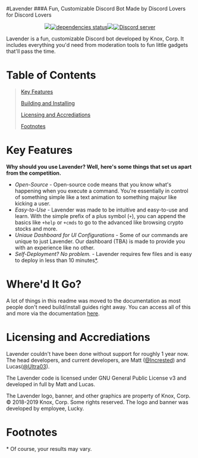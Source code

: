 #Lavender
###A Fun, Customizable Discord Bot Made by Discord Lovers for Discord Lovers
<div align="center">
	<p>	
    <a class="badge-align" href="https://www.codacy.com/app/KnoxCorp/Lavender?utm_source=github.com&amp;utm_medium=referral&amp;utm_content=KnoxDevTeam/Lavender&amp;utm_campaign=Badge_Grade"><img src="https://api.codacy.com/project/badge/Grade/8d6c96634d3e4bc4b5bb0933ce383d46"/></a><a class="badge" href="http://david-dm.org/knoxdevteam/lavender" data-reactid="26"><img src="http://david-dm.org/knoxdevteam/lavender/status.svg" alt="dependencies status" data-reactid="27"></a><a href="https://travis-ci.org/KnoxDevTeam/Lavender"><img src="https://travis-ci.org/KnoxDevTeam/Lavender.svg?branch=master" /></a><a href="https://discord.gg/MaK7BtW"><img src="https://discordapp.com/api/guilds/366247860502659084/embed.png" alt="Discord server" /></a>
	</p>
</div>

Lavender is a fun, customizable Discord bot developed by Knox, Corp. It includes everything you'd need from moderation tools to fun little gadgets that'll pass the time.

# Table of Contents
> [Key Features](#key-features)
>
> [Building and Installing](#whered-it-go)
>
> [Licensing and Accrediations](#licensing-and-accrediations)
>
> [Footnotes](#footnotes)

# Key Features
**Why should you use Lavender? Well, here's some things that set us apart from the competition.**
- *Open-Source* - Open-source code means that you know what's happening when you execute a command. You're essentially in control of something simple like a text animation to something majour like kicking a user.
- *Easy-to-Use* - Lavender was made to be intuitive and easy-to-use and learn. With the simple prefix of a plus symbol (`+`), you can append the basics like `+help` or `+cmds` to go to the advanced like browsing crypto stocks and more.
- *Uniaue Dashboard for UI Configurations* - Some of our commands are unique to just Lavender. Our dashboard (TBA) is made to provide you with an experience like no other.
- *Self-Deployment? No problem.* - Lavender requires few files and is easy to deploy in less than 10 minutes[\*](#footnotes).

# Where'd It Go?
A lot of things in this readme was moved to the documentation as most people don't need build/install guides right away. You can access all of this and more via the documentation [here](https://docs.knoxcorp.me/lavender/).

# Licensing and Accrediations
Lavender couldn't have been done without support for roughly 1 year now. The head developers, and current developers, are Matt ([@Incrested](https://github.com/Incrested)) and Lucas([@Ultra03](https://github.com/Ultra03)).

The Lavender code is licensed under GNU General Public License v3 and developed in full by Matt and Lucas.

The Lavender logo, banner, and other graphics are property of Knox, Corp. &copy; 2018-2019 Knox, Corp. Some rights reserved. The logo and banner was developed by employee, Lucky.

# Footnotes
\* Of course, your results may vary.

